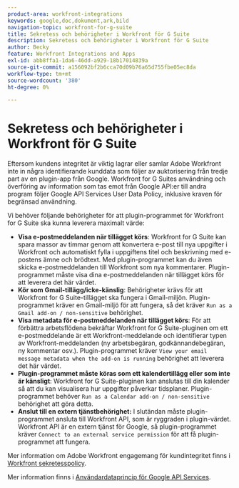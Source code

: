 ```yaml
---
product-area: workfront-integrations
keywords: google,doc,dokument,ark,bild
navigation-topic: workfront-for-g-suite
title: Sekretess och behörigheter i Workfront för G Suite
description: Sekretess och behörigheter i Workfront för G Suite
author: Becky
feature: Workfront Integrations and Apps
exl-id: abb8ffa1-1da6-46dd-a929-18b17014839a
source-git-commit: a156092bf2b6cca70d09b76a65d755fbe05ec8da
workflow-type: tm+mt
source-wordcount: '380'
ht-degree: 0%

---
```


# Sekretess och behörigheter i Workfront för G Suite

Eftersom kundens integritet är viktig lagrar eller samlar Adobe Workfront inte in några identifierande kunddata som följer av auktorisering från tredje part av en plugin-app från Google. Workfront for G Suites användning och överföring av information som tas emot från Google API:er till andra program följer Google API Services User Data Policy, inklusive kraven för begränsad användning.

Vi behöver följande behörigheter för att plugin-programmet för Workfront for G Suite ska kunna leverera maximalt värde:

* **Visa e-postmeddelanden när tillägget körs**: Workfront for G Suite kan spara massor av timmar genom att konvertera e-post till nya uppgifter i Workfront och automatiskt fylla i uppgiftens titel och beskrivning med e-postens ämne och brödtext. Med plugin-programmet kan du även skicka e-postmeddelanden till Workfront som nya kommentarer. Plugin-programmet måste visa dina e-postmeddelanden när tillägget körs för att leverera det här värdet.
* **Kör som Gmail-tillägg/icke-känslig**: Behörigheter krävs för att Workfront for G Suite-tillägget ska fungera i Gmail-miljön. Plugin-programmet kräver en Gmail-miljö för att fungera, så det kräver `Run as a Gmail add-on / non-sensitive` behörighet.
* **Visa metadata för e-postmeddelanden när tillägget körs**: För att förbättra arbetsflödena bekräftar Workfront for G Suite-pluginen om ett e-postmeddelande är ett Workfront-meddelande och identifierar typen av Workfront-meddelanden (ny arbetsbegäran, godkännandebegäran, ny kommentar osv.). Plugin-programmet kräver `View your email message metadata when the add-on is running` behörighet att leverera det här värdet.
* **Plugin-programmet måste köras som ett kalendertillägg eller som inte är känsligt**: Workfront for G Suite-pluginen kan anslutas till din kalender så att du kan visualisera hur uppgifter påverkar tidsplaner. Plugin-programmet behöver `Run as a Calendar add-on / non-sensitive` behörighet att göra detta.
* **Anslut till en extern tjänstbehörighet:** I slutändan måste plugin-programmet ansluta till Workfront API, som är ryggraden i plugin-värdet. Workfront API är en extern tjänst för Google, så plugin-programmet kräver `Connect to an external service permission` för att få plugin-programmet att fungera.

Mer information om Adobe Workfront engagemang för kundintegritet finns i [Workfront sekretesspolicy](https://www.adobe.com/content/dam/cc/en/legal/terms/enterprise/pdfs/Privacy-Notice-and-Privacy-Shield-Statement-Adobe-Workfront.pdf).

Mer information finns i [Användardataprincip för Google API Services](https://developers.google.com/terms/api-services-user-data-policy).
